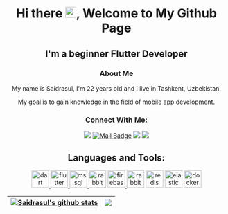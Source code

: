<!--
**SultanbaevS/SultanbaevS** is a ✨ _special_ ✨ repository because its `README.md` (this file) appears on your GitHub profile.

Here are some ideas to get you started:

- 🔭 I’m currently working on ...
- 🌱 I’m currently learning ...
- 👯 I’m looking to collaborate on ...
- 🤔 I’m looking for help with ...
- 💬 Ask me about ...
- 📫 How to reach me: ...
- 😄 Pronouns: ...
- ⚡ Fun fact: ...
&layout=compact

[![Anurag's GitHub stats](https://github-readme-stats.vercel.app/api?username=SultanbaevS&show_icons=true&theme=radical)](https://github.com/anuraghazra/github-readme-stats)  [![Top Langs](https://github-readme-stats.vercel.app/api/top-langs/?username=SultanbaevS&theme=radical&")](https://github.com/anuraghazra/github-readme-stats)
-->

<h1 align="center">Hi there <img src="https://media.giphy.com/media/hvRJCLFzcasrR4ia7z/giphy.gif" width="25">, Welcome to My Github Page</h1>

<div align="center">
  

</div>
<h2 align="center">I'm a beginner Flutter Developer</h2>

<h3 align="center">About Me</h3>
<p align="center">My name is Saidrasul, I'm 22 years old and i live in Tashkent, Uzbekistan.</p>  
<p align="center">My goal is to gain knowledge in the field of mobile app development.</p>

<h3 align="center">Connect With Me:</h3>

<div align="center">
  
[![](https://img.shields.io/badge/-Telegram-black?style=for-the-badge&logo=telegram&logoColor=white)](https://t.me/sultanbaev_ss)
[![Mail Badge](https://img.shields.io/badge/-Gmail-black?style=for-the-badge&logo=gmail&logoColor=red&link=mailto:saidtasul99@gmail)](mailto:saidtasul99@gmail.com)
[![](https://img.shields.io/badge/-Discord-black?style=for-the-badge&logo=discord&logoColor=Blurple)](https://discord.com/users/Said_S#8035)
[![](https://img.shields.io/badge/-Instagram-black?style=for-the-badge&logo=instagram&logoColor=red)](https://instagram.com/sultanbaev.ss)
  
</div>

<div align="center"></div>
  
 
<h2 align="center">Languages and Tools:</h2>
<p align="center">
<a href="https://dart.dev/" target="_blank" rel="noreferrer"> <img src="https://www.vectorlogo.zone/logos/dartlang/dartlang-icon.svg" alt="dart" width="40" height="40"/> </a>
<a href="https://flutter.dev" target="_blank" rel="noreferrer"> <img src="https://www.vectorlogo.zone/logos/flutterio/flutterio-icon.svg" alt="flutter" width="40" height="40"/> </a>
<a href="https://www.microsoft.com/en-us/sql-server" target="_blank" rel="noreferrer"> <img src="https://www.svgrepo.com/show/303229/microsoft-sql-server-logo.svg" alt="mssql" width="40" height="40"/> </a>  <a target="_blank" rel="noreferrer"> <img src="https://www.vectorlogo.zone/logos/postgresql/postgresql-ar21.svg" alt="rabbitmq" width="40" height="40"/> </a>
<a href="https://firebase.google.com/" target="_blank" rel="noreferrer"> <img src="https://www.vectorlogo.zone/logos/firebase/firebase-icon.svg" alt="firebase" width="40" height="40"/> </a> 
<a target="_blank" rel="noreferrer"> <img src="https://www.vectorlogo.zone/logos/rabbitmq/rabbitmq-icon.svg" alt="rabbitmq" width="40" height="40"/> </a>
<a target="_blank" rel="noreferrer">  <img src="https://www.vectorlogo.zone/logos/redis/redis-icon.svg" alt="redis" width="40" height="40"/> </a>
<a target="_blank" rel="noreferrer">  <img src="https://www.vectorlogo.zone/logos/elastic/elastic-icon.svg" alt="elastic" width="40" height="40"/> </a> 
<a target="_blank" rel="noreferrer">  <img src="https://www.vectorlogo.zone/logos/docker/docker-official.svg" alt="docker" width="40" height="40"/> </a>
<!-- <a target="_blank" rel="noreferrer">  <img src="https://www.vectorlogo.zone/logos/microsoft_azure/microsoft_azure-icon.svg" alt="azure" width="40" height="40"/> </a>
<a target="_blank" rel="noreferrer">  <img src="https://www.vectorlogo.zone/logos/amazon_aws/amazon_aws-ar21.svg" alt="amazon-web-service" width="60" height="40"/> </a> -->
</p>



 
 </div>
 
<div align="center"> 
  
| <a href="https://github.com/SultanbaevS/"><img align="center" src="https://github-readme-stats-sigma-five.vercel.app/api?username=SultanbaevS&show_icons=true&include_all_commits=true&theme=radical&hide_border=true" alt="Saidrasul's github stats" /></a> | <a href="https://github.com/SultanbaevS/"><img align="center" src="https://github-readme-stats.vercel.app/api/top-langs/?username=SultanbaevS&layout=compact&theme=radical&hide_border=true" /></a> |
| ------------- | ------------- |

 
 </div>
